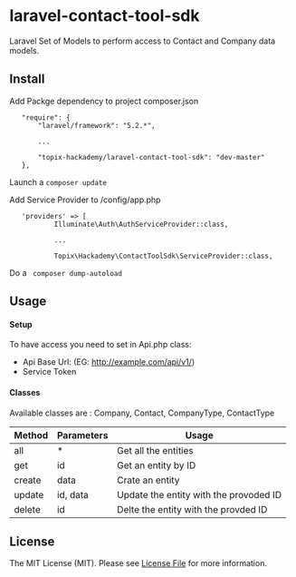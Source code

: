 # laravel-contact-tool-sdk

Laravel Set of Models to perform access to Contact and Company data models.

## Install

Add Packge dependency to project composer.json

```
   "require": {
       "laravel/framework": "5.2.*",

       ...

       "topix-hackademy/laravel-contact-tool-sdk": "dev-master"
   },
```

Launch a ` composer update `

Add Service Provider to /config/app.php

```
   'providers' => [
           Illuminate\Auth\AuthServiceProvider::class,

           ...

           Topix\Hackademy\ContactToolSdk\ServiceProvider::class,
```

Do a ` composer dump-autoload`

## Usage

#### Setup

To have access you need to set in Api.php class:

* Api Base Url: (EG: http://example.com/api/v1/)
* Service Token

#### Classes

Available classes are : Company, Contact, CompanyType, ContactType


| Method | Parameters | Usage |
| ------ | ---------- | ----- |
| all    | \*  | Get all the entities |
| get    | id         | Get an entity by ID |
| create | data       | Crate an entity |
| update | id, data   | Update the entity with the provoded ID |
| delete | id         | Delte the entity with the provded ID |


## License

The MIT License (MIT). Please see [License File](LICENSE.md) for more information.

[ico-version]: https://img.shields.io/packagist/v/:vendor/:package_name.svg?style=flat-square
[ico-license]: https://img.shields.io/badge/license-MIT-brightgreen.svg?style=flat-square
[ico-travis]: https://img.shields.io/travis/:vendor/:package_name/master.svg?style=flat-square
[ico-scrutinizer]: https://img.shields.io/scrutinizer/coverage/g/:vendor/:package_name.svg?style=flat-square
[ico-code-quality]: https://img.shields.io/scrutinizer/g/:vendor/:package_name.svg?style=flat-square
[ico-downloads]: https://img.shields.io/packagist/dt/:vendor/:package_name.svg?style=flat-square

[link-packagist]: https://packagist.org/packages/:vendor/:package_name
[link-travis]: https://travis-ci.org/:vendor/:package_name
[link-scrutinizer]: https://scrutinizer-ci.com/g/:vendor/:package_name/code-structure
[link-code-quality]: https://scrutinizer-ci.com/g/:vendor/:package_name
[link-downloads]: https://packagist.org/packages/:vendor/:package_name
[link-author]: https://github.com/:author_username
[link-contributors]: ../../contributors
